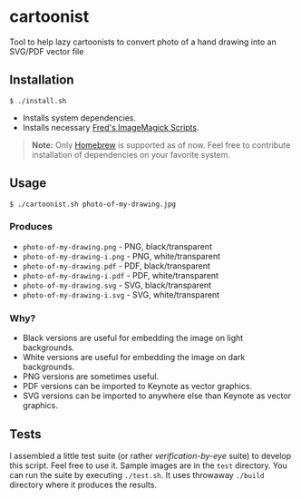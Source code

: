 # cartoonist

Tool to help lazy cartoonists to convert photo of a hand drawing into an SVG/PDF vector file

## Installation

```shell
$ ./install.sh
```

- Installs system dependencies.
- Installs necessary [Fred's ImageMagick Scripts](http://www.fmwconcepts.com/imagemagick/).

> **Note:** Only [Homebrew](http://brew.sh/) is supported as of now. Feel free to contribute installation of dependencies on your favorite system.

## Usage

```shell
$ ./cartoonist.sh photo-of-my-drawing.jpg
```

### Produces

- `photo-of-my-drawing.png` - PNG, black/transparent
- `photo-of-my-drawing-i.png` - PNG, white/transparent
- `photo-of-my-drawing.pdf` - PDF, black/transparent
- `photo-of-my-drawing-i.pdf` - PDF, white/transparent
- `photo-of-my-drawing.svg` - SVG, black/transparent
- `photo-of-my-drawing-i.svg` - SVG, white/transparent

### Why?

- Black versions are useful for embedding the image on light backgrounds.
- White versions are useful for embedding the image on dark backgrounds.
- PNG versions are sometimes useful.
- PDF versions can be imported to Keynote as vector graphics.
- SVG versions can be imported to anywhere else than Keynote as vector graphics.

## Tests

I assembled a little test suite (or rather _verification-by-eye_ suite) to develop this script. Feel free to use it. Sample images are in the `test` directory. You can run the suite by executing `./test.sh`. It uses throwaway `./build` directory where it produces the results.

